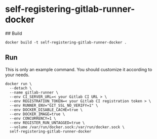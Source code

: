 # self-registering-gitlab-runner-docker

## Build

```
docker build -t self-registering-gitlab-runner-docker .
```

## Run

This is only an example command. You should customize it according to your needs.

```
docker run \
  --detach \
  --name gitlab-runner \
  --env CI_SERVER_URL=< your Gitlab CI URL > \
  --env REGISTRATION_TOKEN=< your Gitlab CI registration token > \
  --env RUNNER_ENV="GIT_SSL_NO_VERIFY=1" \
  --env DOCKER_DISABLE_CACHE=true \
  --env DOCKER_IMAGE=true \
  --env CONCURRENCY=1 \
  --env REGISTER_RUN_UNTAGGED=true \
  --volume /var/run/docker.sock:/var/run/docker.sock \
  self-registering-gitlab-runner-docker
```
